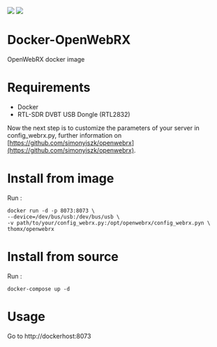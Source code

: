 ![](https://images.microbadger.com/badges/image/thomx/openwebrx.svg)
![](https://images.microbadger.com/badges/version/thomx/openwebrx.svg)

# Docker-OpenWebRX

OpenWebRX docker image

# Requirements
- Docker
- RTL-SDR DVBT USB Dongle (RTL2832)

Now the next step is to customize the parameters of your server in config_webrx.py, further information on [https://github.com/simonyiszk/openwebrx](https://github.com/simonyiszk/openwebrx).

# Install from image
Run : 
```
docker run -d -p 8073:8073 \
--device=/dev/bus/usb:/dev/bus/usb \
-v path/to/your/config_webrx.py:/opt/openwebrx/config_webrx.pyn \
thomx/openwebrx
```

# Install from source
Run : 
```
docker-compose up -d
```

# Usage
Go to http://dockerhost:8073
